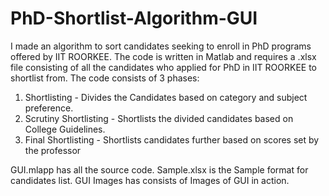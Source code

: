 # PhD-Shortlist-Algorithm-GUI
I made an algorithm to sort candidates seeking to enroll in PhD programs offered by IIT ROORKEE.
The code is written in Matlab and requires a .xlsx file consisting of all the candidates who applied for PhD in IIT ROORKEE to shortlist from.
The code consists of 3 phases:
1. Shortlisting - Divides the Candidates based on category and subject preference.
2. Scrutiny Shortlisting - Shortlists the divided candidates based on College Guidelines.
3. Final Shortlisting - Shortlists candidates further based on scores set by the professor  

GUI.mlapp has all the source code.
Sample.xlsx is the Sample format for candidates list.
GUI Images has consists of Images of GUI in action.
